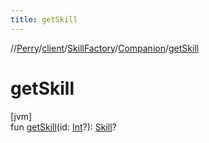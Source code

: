 ```yaml
---
title: getSkill
---
```

//[Perry](../../../../index.html)/[client](../../index.html)/[SkillFactory](../index.html)/[Companion](index.html)/[getSkill](get-skill.html)



# getSkill



[jvm]\
fun [getSkill](get-skill.html)(id: [Int](https://kotlinlang.org/api/latest/jvm/stdlib/kotlin/-int/index.html)?): [Skill](../../-skill/index.html)?




